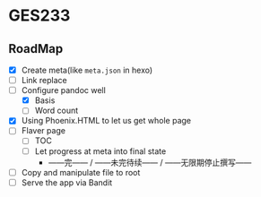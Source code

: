 # GES233

## RoadMap

- [x] Create meta(like `meta.json` in hexo)
- [ ] Link replace
- [ ] Configure pandoc well
  - [x] Basis
  - [ ] Word count
- [x] Using Phoenix.HTML to let us get whole page
- [ ] Flaver page
  - [ ] TOC
  - [ ] Let progress at meta into final state
    - ——完—— / ——未完待续—— / ——无限期停止撰写——
- [ ] Copy and manipulate file to root
- [ ] Serve the app via Bandit
